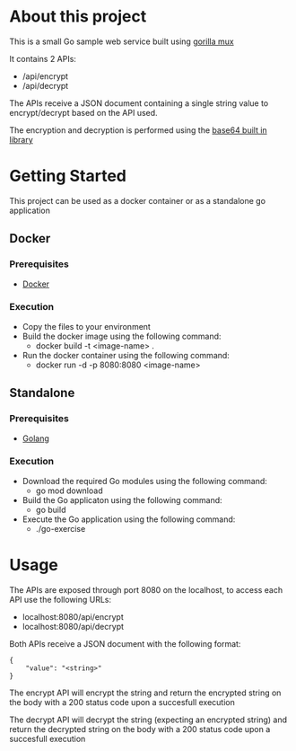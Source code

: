 # About this project

This is a small Go sample web service built using [gorilla mux](https://github.com/gorilla/mux)

It contains 2 APIs:
* /api/encrypt
* /api/decrypt

The APIs receive a JSON document containing a single string value to encrypt/decrypt based on the API used.

The encryption and decryption is performed using the [base64 built in library](https://pkg.go.dev/encoding/base64)

# Getting Started

This project can be used as a docker container or as a standalone go application

## Docker

### Prerequisites

* [Docker](https://docs.docker.com/get-started/)

### Execution

* Copy the files to your environment
* Build the docker image using the following command:
    * docker build -t \<image-name\> .
* Run the docker container using the following command:
    * docker run -d -p 8080:8080 \<image-name\>

## Standalone

### Prerequisites

* [Golang](https://go.dev/doc/install)

### Execution

* Download the required Go modules using the following command:
    * go mod download
* Build the Go applicaton using the following command:
    * go build
* Execute the Go application using the following command:
    * ./go-exercise

# Usage

The APIs are exposed through port 8080 on the localhost, to access each API use the following URLs:
* localhost:8080/api/encrypt
* localhost:8080/api/decrypt

Both APIs receive a JSON document with the following format:

    {
        "value": "<string>"
    }

The encrypt API will encrypt the string and return the encrypted string on the body with a 200 status code upon a succesfull execution

The decrypt API will decrypt the string (expecting an encrypted string) and return the decrypted string on the body with a 200 status code upon a succesfull execution